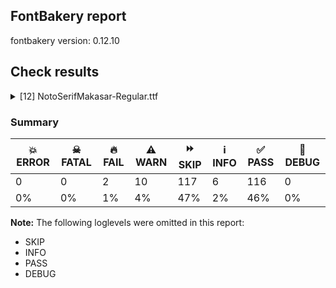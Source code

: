 ## FontBakery report

fontbakery version: 0.12.10





## Check results



<details><summary>[12] NotoSerifMakasar-Regular.ttf</summary>
<div>
<details>
    <summary>🔥 <b>FAIL</b> Shapes languages in all GF glyphsets. <a href="https://fontbakery.readthedocs.io/en/stable/fontbakery/checks/googlefonts.glyphset.html#"></a></summary>
    <div>







* 🔥 **FAIL** <p>GF_Latin_Core glyphset:</p>
<table>
<thead>
<tr>
<th align="left">Language</th>
<th align="left">FAIL messages</th>
</tr>
</thead>
<tbody>
<tr>
<td align="left">nl_Latn (Dutch)</td>
<td align="left">Shaper didn't attach acutecomb to J</td>
</tr>
<tr>
<td align="left">^</td>
<td align="left">Shaper didn't attach acutecomb to uni0237</td>
</tr>
</tbody>
</table>
 [code: failed-language-shaping]



</div>
</details>

<details>
    <summary>🔥 <b>FAIL</b> Check for presence of an ARTICLE.en_us.html file <a href="https://fontbakery.readthedocs.io/en/stable/fontbakery/checks/googlefonts.description.html#"></a></summary>
    <div>







* 🔥 **FAIL** <p>This is a Noto font but it lacks an ARTICLE.en_us.html file.</p>
 [code: missing-article]



* 🔥 **FAIL** <p>This is a Noto font but it lacks a DESCRIPTION.en_us.html file.</p>
 [code: missing-description]



</div>
</details>

<details>
    <summary>⚠️ <b>WARN</b> Check mark characters are in GDEF mark glyph class. <a href="https://fontbakery.readthedocs.io/en/stable/fontbakery/checks/opentype.gdef.html#"></a></summary>
    <div>







* ⚠️ **WARN** <p>The following mark characters could be in the GDEF mark glyph class:
uni11EF3 (U+11EF3) and uni11EF4 (U+11EF4)</p>
 [code: mark-chars]



</div>
</details>

<details>
    <summary>⚠️ <b>WARN</b> Check if each glyph has the recommended amount of contours. <a href="https://fontbakery.readthedocs.io/en/stable/fontbakery/checks/universal.html#"></a></summary>
    <div>







* ⚠️ **WARN** <p>This check inspects the glyph outlines and detects the total number of contours in each of them. The expected values are infered from the typical ammounts of contours observed in a large collection of reference font families. The divergences listed below may simply indicate a significantly different design on some of your glyphs. On the other hand, some of these may flag actual bugs in the font such as glyphs mapped to an incorrect codepoint. Please consider reviewing the design and codepoint assignment of these to make sure they are correct.</p>
<p>The following glyphs do not have the recommended number of contours:</p>
<pre><code>- Glyph name: aogonek	Contours detected: 3	Expected: 2

- Glyph name: Uogonek	Contours detected: 2	Expected: 1

- Glyph name: uogonek	Contours detected: 2	Expected: 1

- Glyph name: Uogonek	Contours detected: 2	Expected: 1

- Glyph name: aogonek	Contours detected: 3	Expected: 2

- Glyph name: uogonek	Contours detected: 2	Expected: 1
</code></pre>
 [code: contour-count]



</div>
</details>

<details>
    <summary>⚠️ <b>WARN</b> Check math signs have the same width. <a href="https://fontbakery.readthedocs.io/en/stable/fontbakery/checks/universal.html#"></a></summary>
    <div>







* ⚠️ **WARN** <p>The most common width is 559 among a set of 6 math glyphs.
The following math glyphs have a different width, though:</p>
<p>Width = 579:
minus</p>
 [code: width-outliers]



</div>
</details>

<details>
    <summary>⚠️ <b>WARN</b> Font has **proper** whitespace glyph names? <a href="https://fontbakery.readthedocs.io/en/stable/fontbakery/checks/universal.glyphnames.html#"></a></summary>
    <div>







* ⚠️ **WARN** <p>Glyph 0x00A0 is called &quot;nbspace&quot;: Change to &quot;uni00A0&quot;</p>
 [code: not-recommended-00a0]



</div>
</details>

<details>
    <summary>⚠️ <b>WARN</b> Validate size, and resolution of article images, and ensure article page has minimum length and includes visual assets. <a href="https://fontbakery.readthedocs.io/en/stable/fontbakery/checks/googlefonts.article.html#"></a></summary>
    <div>







* ⚠️ **WARN** <p>Family metadata at fonts/NotoSerifMakasar/googlefonts/ttf does not have an article.</p>
 [code: lacks-article]



</div>
</details>

<details>
    <summary>⚠️ <b>WARN</b> Check for codepoints not covered by METADATA subsets. <a href="https://fontbakery.readthedocs.io/en/stable/fontbakery/checks/googlefonts.subsets.html#"></a></summary>
    <div>







* ⚠️ **WARN** <p>The following codepoints supported by the font are not covered by
any subsets defined in the font's metadata file, and will never
be served. You can solve this by either manually adding additional
subset declarations to METADATA.pb, or by editing the glyphset
definitions.</p>
<ul>
<li>U+02D8 BREVE: try adding one of: yi, canadian-aboriginal</li>
<li>U+02D9 DOT ABOVE: try adding one of: yi, canadian-aboriginal</li>
<li>U+02DB OGONEK: try adding one of: yi, canadian-aboriginal</li>
<li>U+0302 COMBINING CIRCUMFLEX ACCENT: try adding one of: math, cherokee, coptic, tifinagh</li>
<li>U+0306 COMBINING BREVE: try adding one of: old-permic, tifinagh</li>
<li>U+0307 COMBINING DOT ABOVE: try adding one of: syriac, math, hebrew, todhri, tai-le, malayalam, tifinagh, canadian-aboriginal, coptic, old-permic, duployan</li>
<li>U+030A COMBINING RING ABOVE: try adding one of: duployan, syriac</li>
<li>U+030B COMBINING DOUBLE ACUTE ACCENT: try adding one of: cherokee, osage</li>
<li>U+030C COMBINING CARON: try adding one of: tai-le, cherokee</li>
<li>U+0326 COMBINING COMMA BELOW: try adding math</li>
<li>U+0327 COMBINING CEDILLA: try adding math</li>
<li>U+0328 COMBINING OGONEK: not included in any glyphset definition</li>
<li>U+25CC DOTTED CIRCLE: try adding one of: telugu, kayah-li, saurashtra, buginese, devanagari, hebrew, hanifi-rohingya, tibetan, tai-le, masaram-gondi, gunjala-gondi, tagbanwa, rejang, sinhala, kharoshthi, caucasian-albanian, tifinagh, new-tai-lue, mahajani, tai-tham, syriac, soyombo, balinese, limbu, symbols, nko, grantha, takri, yi, warang-citi, mende-kikakui, phags-pa, tai-viet, malayalam, tagalog, adlam, elbasan, gurmukhi, chakma, kannada, hanunoo, newa, siddham, wancho, math, khmer, mandaic, bassa-vah, khudawadi, myanmar, tirhuta, oriya, sundanese, syloti-nagri, modi, buhid, marchen, khojki, coptic, old-permic, music, meetei-mayek, miao, lao, manichaean, thai, bhaiksuki, kaithi, canadian-aboriginal, psalter-pahlavi, cham, lepcha, javanese, brahmi, dogra, sogdian, tamil, batak, armenian, ahom, pahawh-hmong, sharada, gujarati, duployan, bengali, mongolian, thaana, osage, zanabazar-square</li>
</ul>
<p>Or you can add the above codepoints to one of the subsets supported by the font: <code>latin</code>, <code>latin-ext</code>, <code>makasar</code></p>
 [code: unreachable-subsetting]



</div>
</details>

<details>
    <summary>⚠️ <b>WARN</b> Ensure soft_dotted characters lose their dot when combined with marks that replace the dot. <a href="https://fontbakery.readthedocs.io/en/stable/fontbakery/checks/shaping.html#"></a></summary>
    <div>







* ⚠️ **WARN** <p>The dot of soft dotted characters used in orthographies <em>must</em> disappear in the following strings: į̀ į́ į̂ į̃ į̄ į̌</p>
<p>The dot of soft dotted characters <em>should</em> disappear in other cases, for example: į̆ į̇ į̈ į̊ į̋ į̦̀ į̦́ į̦̂ į̦̃ į̦̄ į̦̆ į̦̇ į̦̈ į̦̊ į̦̋ į̦̌ į̧̀ į̧́ į̧̂ į̧̃</p>
<p>Your font fully covers the following languages that require the soft-dotted feature: Lithuanian (Latn, 2,357,094 speakers).</p>
<p>Your font does <em>not</em> cover the following languages that require the soft-dotted feature: Kpelle, Guinea (Latn, 622,000 speakers), Aghem (Latn, 38,843 speakers), Ngbaka (Latn, 1,020,000 speakers), Yala (Latn, 200,000 speakers), Kom (Latn, 360,685 speakers), Zapotec (Latn, 490,000 speakers), Mango (Latn, 77,000 speakers), Han (Latn, 6 speakers), Gulay (Latn, 250,478 speakers), Mundani (Latn, 34,000 speakers), Ejagham (Latn, 120,000 speakers), Ebira (Latn, 2,200,000 speakers), Southern Kisi (Latn, 360,000 speakers), Vute (Latn, 21,000 speakers), Dan (Latn, 1,099,244 speakers), Avokaya (Latn, 100,000 speakers), Sar (Latn, 500,000 speakers), Bete-Bendi (Latn, 100,000 speakers), Koonzime (Latn, 40,000 speakers), Nateni (Latn, 100,000 speakers), Belarusian (Cyrl, 10,064,517 speakers), Basaa (Latn, 332,940 speakers), Navajo (Latn, 166,319 speakers), Lugbara (Latn, 2,200,000 speakers), Ma’di (Latn, 584,000 speakers), Makaa (Latn, 221,000 speakers), Ekpeye (Latn, 226,000 speakers), Heiltsuk (Latn, 300 speakers), Bafut (Latn, 158,146 speakers), Ukrainian (Cyrl, 29,273,587 speakers), South Central Banda (Latn, 244,000 speakers), Igbo (Latn, 27,823,640 speakers), Kaska (Latn, 125 speakers), Teke-Ebo (Latn, 260,000 speakers), Cicipu (Latn, 44,000 speakers), Nzakara (Latn, 50,000 speakers), Fur (Latn, 1,230,163 speakers), Mfumte (Latn, 79,000 speakers), Dii (Latn, 71,000 speakers), Ijo, Southeast (Latn, 2,471,000 speakers), Dutch (Latn, 31,709,104 speakers).</p>
 [code: soft-dotted]



</div>
</details>

<details>
    <summary>⚠️ <b>WARN</b> Are there any misaligned on-curve points? <a href="https://fontbakery.readthedocs.io/en/stable/fontbakery/checks/outline.html#"></a></summary>
    <div>







* ⚠️ **WARN** <p>The following glyphs have on-curve points which have potentially incorrect y coordinates:</p>
<pre><code>* G (U+0047): X=519.0,Y=1.5 (should be at baseline 0?)

* Gbreve (U+011E): X=519.0,Y=1.5 (should be at baseline 0?)

* uni0122 (U+0122): X=519.0,Y=1.5 (should be at baseline 0?)

* Gdotaccent (U+0120): X=519.0,Y=1.5 (should be at baseline 0?)

* Oslash (U+00D8): X=454.5,Y=715.5 (should be at cap-height 714?)

* a (U+0061): X=182.0,Y=536.5 (should be at x-height 536?)

* c (U+0063): X=360.0,Y=535.0 (should be at x-height 536?)

* comma (U+002C): X=114.0,Y=1.0 (should be at baseline 0?)

* g (U+0067): X=161.0,Y=-0.5 (should be at baseline 0?)

* gbreve (U+011F): X=161.0,Y=-0.5 (should be at baseline 0?)

* uni0123 (U+0123): X=161.0,Y=-0.5 (should be at baseline 0?)

* gdotaccent (U+0121): X=161.0,Y=-0.5 (should be at baseline 0?)

* nine (U+0039): X=139.0,Y=2.0 (should be at baseline 0?)

* parenleft (U+0028): X=314.0,Y=715.0 (should be at cap-height 714?)

* parenright (U+0029): X=32.0,Y=715.0 (should be at cap-height 714?)

* q (U+0071): X=412.5,Y=0.5 (should be at baseline 0?)

* quotedblbase (U+201E): X=314.0,Y=1.0 (should be at baseline 0?)

* quotedblbase (U+201E): X=114.0,Y=1.0 (should be at baseline 0?)

* quotedblleft (U+201C): X=420.0,Y=715.0 (should be at cap-height 714?)

* quotedblleft (U+201C): X=220.0,Y=715.0 (should be at cap-height 714?)

* quoteleft (U+2018): X=220.0,Y=715.0 (should be at cap-height 714?)

* quotesinglbase (U+201A): X=114.0,Y=1.0 (should be at baseline 0?)

* section (U+00A7): X=101.0,Y=2.0 (should be at baseline 0?)

* semicolon (U+003B): X=132.0,Y=1.0 (should be at baseline 0?)

* sterling (U+00A3): X=77.0,Y=1.0 (should be at baseline 0?)

* three (U+0033): X=334.5,Y=1.0 (should be at baseline 0?)
</code></pre>
 [code: found-misalignments]



</div>
</details>

<details>
    <summary>⚠️ <b>WARN</b> Do outlines contain any semi-vertical or semi-horizontal lines? <a href="https://fontbakery.readthedocs.io/en/stable/fontbakery/checks/outline.html#"></a></summary>
    <div>







* ⚠️ **WARN** <p>The following glyphs have semi-vertical/semi-horizontal lines:</p>
<pre><code>* uni11EF6 (U+11EF6): L&lt;&lt;178.0,396.0&gt;--&lt;179.0,0.0&gt;&gt;
</code></pre>
 [code: found-semi-vertical]



</div>
</details>

<details>
    <summary>⚠️ <b>WARN</b> Ensure fonts have ScriptLangTags declared on the 'meta' table. <a href="https://fontbakery.readthedocs.io/en/stable/fontbakery/checks/googlefonts.meta.html#"></a></summary>
    <div>







* ⚠️ **WARN** <p>This font file does not have a 'meta' table.</p>
 [code: lacks-meta-table]



</div>
</details>
</div>
</details>




### Summary

| 💥 ERROR | ☠ FATAL | 🔥 FAIL | ⚠️ WARN | ⏩ SKIP | ℹ️ INFO | ✅ PASS | 🔎 DEBUG | 
| ---|---|---|---|---|---|---|---|
| 0 | 0 | 2 | 10 | 117 | 6 | 116 | 0 | 
| 0% | 0% | 1% | 4% | 47% | 2% | 46% | 0% | 



**Note:** The following loglevels were omitted in this report:


* SKIP
* INFO
* PASS
* DEBUG
